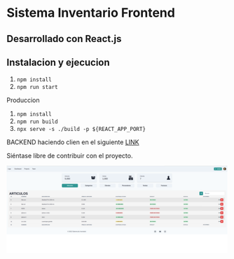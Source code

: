 # Sistema Inventario Frontend

## Desarrollado con React.js

## Instalacion y ejecucion

1. `npm install`
2. `npm run start`

Produccion

1. `npm install`
2. `npm run build`
3. `npx serve -s ./build -p ${REACT_APP_PORT}`

BACKEND haciendo clien en el siguiente [LINK](https://github.com/ARG-sistema-inventario/ms-auth-rest)

Siéntase libre de contribuir con el proyecto.

![FRONTEND](./markdow/2022-06-13_09-15.png "Articulos foto")
